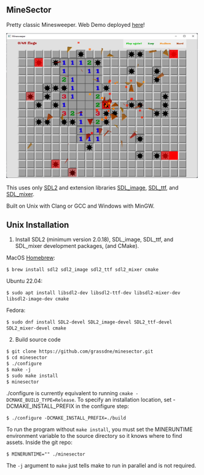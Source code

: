 ## MineSector

Pretty classic Minesweeper. Web Demo deployed [here](https://grassdne.github.io/minesector/)!

![game](example.png)

This uses only [SDL2](https://www.libsdl.org/) and extension libraries [SDL_image](https://wiki.libsdl.org/SDL_image/), [SDL_ttf](https://wiki.libsdl.org/SDL_ttf/), and [SDL_mixer](https://wiki.libsdl.org/SDL_mixer/).

Built on Unix with Clang or GCC and Windows with MinGW. 

## Unix Installation
1. Install SDL2 (minimum version 2.0.18), SDL_image, SDL_ttf, and SDL_mixer development packages, (and CMake).

  MacOS [Homebrew](https://brew.sh/):
  ```console
  $ brew install sdl2 sdl2_image sdl2_ttf sdl2_mixer cmake
  ```
  Ubuntu 22.04:
  ```console
  $ sudo apt install libsdl2-dev libsdl2-ttf-dev libsdl2-mixer-dev libsdl2-image-dev cmake
  ```
  Fedora:
  ```console
  $ sudo dnf install SDL2-devel SDL2_image-devel SDL2_ttf-devel SDL2_mixer-devel cmake
  ```
  
2. Build source code
```console
$ git clone https://github.com/grassdne/minesector.git
$ cd minesector
$ ./configure
$ make -j
$ sudo make install
$ minesector
```
./configure is currently equivalent to running `cmake -DCMAKE_BUILD_TYPE=Release`. To specify an installation location, set -DCMAKE_INSTALL_PREFIX in the configure step:
```console
$ ./configure -DCMAKE_INSTALL_PREFIX=./build
```
To run the program without `make install`, you must set the MINERUNTIME environment variable to the source directory so it knows where to find assets. Inside the git repo:
```console
$ MINERUNTIME="" ./minesector
```
The `-j` argument to `make` just tells make to run in parallel and is not required.
